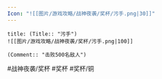 ```yaml
---
Icon: "![[图片/游戏攻略/战神夜袭/奖杯/污手.png|30]]"
---
```

```ad-common-bronze-trophy
title: (Title:: "污手")
![[图片/游戏攻略/战神夜袭/奖杯/污手.png|100]]

(Comment:: "击败500名敌人")
```

#战神夜袭/奖杯 #奖杯 #奖杯/铜
